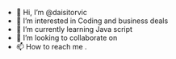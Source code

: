 - 👋 Hi, I’m @daisitorvic
- 👀 I’m interested in Coding and business deals
- 🌱 I’m currently learning Java script
- 💞️ I’m looking to collaborate on 
- 📫 How to reach me .

<!---
daisitorvic/daisitorvic is a ✨ special ✨ repository because its `README.md` (this file) appears on your GitHub profile.
You can click the Preview link to take a look at your changes.
--->
